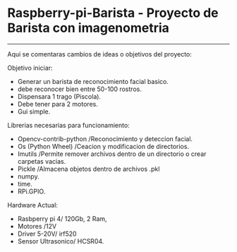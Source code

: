 # Raspberry-pi-Barista - Proyecto de Barista con imagenometria
-------------------------------------------------------------------------------

Aqui se comentaras cambios de ideas o objetivos del proyecto:

Objetivo iniciar:
- Generar un barista de reconocimiento facial basico.
- debe reconocer bien entre 50-100 rostros.
- Dispensara 1 trago (Piscola).
- Debe tener para 2 motores.
- Gui simple.



Librerias necesarias para funcionamiento:

- Opencv-contrib-python /Reconocimiento y deteccion facial.
- Os (Python Wheel) /Ceacion y modificacion de directorios.
- Imutils /Permite remover archivos dentro de un directorio o crear carpetas vacias.
- Pickle /Almacena objetos dentro de archivos .pkl
- numpy.
- time.
- RPi.GPIO.


Hardware Actual:
- Rasbperry pi 4/ 120Gb, 2 Ram,
- Motores /12V 
- Driver 5-20V/ irf520
- Sensor Ultrasonico/ HCSR04.

